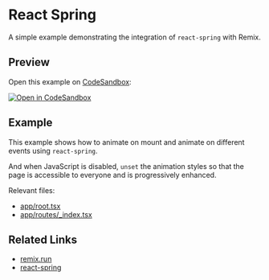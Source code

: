 # React Spring

A simple example demonstrating the integration of `react-spring` with Remix.

## Preview

Open this example on [CodeSandbox](https://codesandbox.com):

[![Open in CodeSandbox](https://codesandbox.io/static/img/play-codesandbox.svg)](https://codesandbox.io/s/github/remix-run/examples/tree/main/react-spring)

## Example

This example shows how to animate on mount and animate on different events using `react-spring`.

And when JavaScript is disabled, `unset` the animation styles so that the page is accessible to everyone and is progressively enhanced.

Relevant files:

- [app/root.tsx](./app/root.tsx)
- [app/routes/_index.tsx](./app/routes/_index.tsx)

## Related Links

- [remix.run](https://remix.run/)
- [react-spring](https://react-spring.io/)
